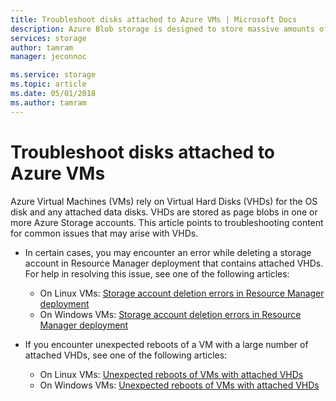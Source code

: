 ```yaml
---
title: Troubleshoot disks attached to Azure VMs | Microsoft Docs
description: Azure Blob storage is designed to store massive amounts of unstructured object data, such as text or binary data. Your applications can access objects in Blob storage from PowerShell or the Azure CLI, from code via Azure Storage client libraries, or over REST.  
services: storage
author: tamram
manager: jeconnoc

ms.service: storage
ms.topic: article
ms.date: 05/01/2018
ms.author: tamram
---
```


# Troubleshoot disks attached to Azure VMs 

Azure Virtual Machines (VMs) rely on Virtual Hard Disks (VHDs) for the OS disk and any attached data disks. VHDs are stored as page blobs in one or more Azure Storage accounts. This article points to troubleshooting content for common issues that may arise with VHDs. 

  * In certain cases, you may encounter an error while deleting a storage account in Resource Manager deployment that contains attached VHDs. For help in resolving this issue, see one of the following articles: 
    * On Linux VMs: [Storage account deletion errors in Resource Manager deployment](../../virtual-machines/linux/resource-manager-cannot-delete-storage-account-container-vhd.md)  
    * On Windows VMs: [Storage account deletion errors in Resource Manager deployment](../../virtual-machines/windows/resource-manager-cannot-delete-storage-account-container-vhd.md)  

  * If you encounter unexpected reboots of a VM with a large number of attached VHDs, see one of the following articles:
    * On Linux VMs: [Unexpected reboots of VMs with attached VHDs](../../virtual-machines/linux/unexpected-reboots-attached-vhds.md)
    * On Windows VMs: [Unexpected reboots of VMs with attached VHDs](../../virtual-machines/linux/unexpected-reboots-attached-vhds.md)
